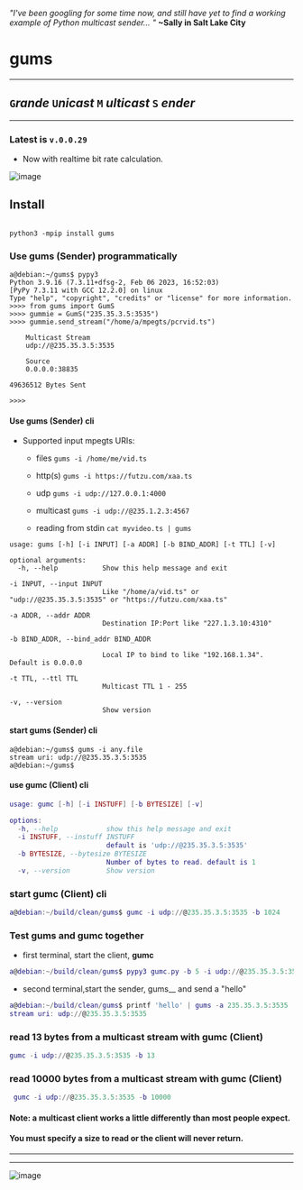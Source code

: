 <I> "I've been googling for some time now, and still have yet to find a working example of Python multicast sender... 
" </I>  <b> ~Sally in Salt Lake City</b>

#  gums

---
## `G`<I>rande</I> `U`<I>nicast</I> `M` <I>ulticast</I> `S` <I>ender</I> 


---

### Latest is `v.0.0.29`
* Now with realtime bit rate calculation.

 ![image](https://github.com/futzu/gums/assets/52701496/f8bfad92-2e1e-47c1-a5b2-53e5d3152e0f)





## __Install__

```smalltalk

python3 -mpip install gums

```

### Use gums (Sender) programmatically
```py3
a@debian:~/gums$ pypy3
Python 3.9.16 (7.3.11+dfsg-2, Feb 06 2023, 16:52:03)
[PyPy 7.3.11 with GCC 12.2.0] on linux
Type "help", "copyright", "credits" or "license" for more information.
>>>> from gums import GumS
>>>> gummie = GumS("235.35.3.5:3535")
>>>> gummie.send_stream("/home/a/mpegts/pcrvid.ts")

	Multicast Stream
	udp://@235.35.3.5:3535

	Source
	0.0.0.0:38835

49636512 Bytes Sent

>>>> 

```

#### __Use gums (Sender) cli__

   * Supported input mpegts URIs:
   
     
     * files  `gums -i /home/me/vid.ts`
     
     * http(s) `gums -i https://futzu.com/xaa.ts`
     
     * udp `gums -i udp://127.0.0.1:4000`

     * multicast `gums -i udp://@235.1.2.3:4567`
     
     * reading from stdin `cat myvideo.ts | gums`

```smalltalk
usage: gums [-h] [-i INPUT] [-a ADDR] [-b BIND_ADDR] [-t TTL] [-v]

optional arguments:
  -h, --help           Show this help message and exit

-i INPUT, --input INPUT
                       Like "/home/a/vid.ts" or "udp://@235.35.3.5:3535" or "https://futzu.com/xaa.ts"

-a ADDR, --addr ADDR     
                       Destination IP:Port like "227.1.3.10:4310"

-b BIND_ADDR, --bind_addr BIND_ADDR
                        
                       Local IP to bind to like "192.168.1.34". Default is 0.0.0.0

-t TTL, --ttl TTL       
                       Multicast TTL 1 - 255

-v, --version          
                       Show version

```
#### __start gums (Sender) cli__
```smalltalk
a@debian:~/gums$ gums -i any.file 
stream uri: udp://@235.35.3.5:3535
a@debian:~/gums$ 
```
#### __use gumc (Client) cli__
```lua
usage: gumc [-h] [-i INSTUFF] [-b BYTESIZE] [-v]

options:
  -h, --help            show this help message and exit
  -i INSTUFF, --instuff INSTUFF
                        default is 'udp://@235.35.3.5:3535'
  -b BYTESIZE, --bytesize BYTESIZE
                        Number of bytes to read. default is 1
  -v, --version         Show version
```

### start gumc (Client) cli
```lua
a@debian:~/build/clean/gums$ gumc -i udp://@235.35.3.5:3535 -b 1024

```
### Test gums and gumc together
* first terminal, start the client, __gumc__
```lua
a@debian:~/build/clean/gums$ pypy3 gumc.py -b 5 -i udp://@235.35.3.5:3535
```
* second terminal,start the sender, gums__ and send a "hello"
```lua
a@debian:~/build/clean/gums$ printf 'hello' | gums -a 235.35.3.5:3535
stream uri: udp://@235.35.3.5:3535
```
### read 13 bytes from a multicast stream with gumc (Client)
 ```lua
 gumc -i udp://@235.35.3.5:3535 -b 13
 ```
### read 10000 bytes from a multicast stream with gumc (Client)
 ```lua
  gumc -i udp://@235.35.3.5:3535 -b 10000
```
#### Note: a multicast client works a little differently than most people expect.
#### You must specify a size to read or the client will never return.
___



___

![image](https://user-images.githubusercontent.com/52701496/166299701-72ee908a-5053-45fc-a716-4b8ca4b1ef32.png)


